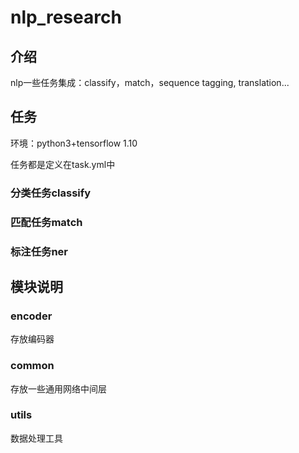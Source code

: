 # nlp_research


## 介绍
nlp一些任务集成：classify，match，sequence tagging, translation...

## 任务
环境：python3+tensorflow 1.10

任务都是定义在task.yml中

### 分类任务classify

### 匹配任务match

### 标注任务ner

## 模块说明

### encoder
存放编码器

### common
存放一些通用网络中间层

### utils
数据处理工具

